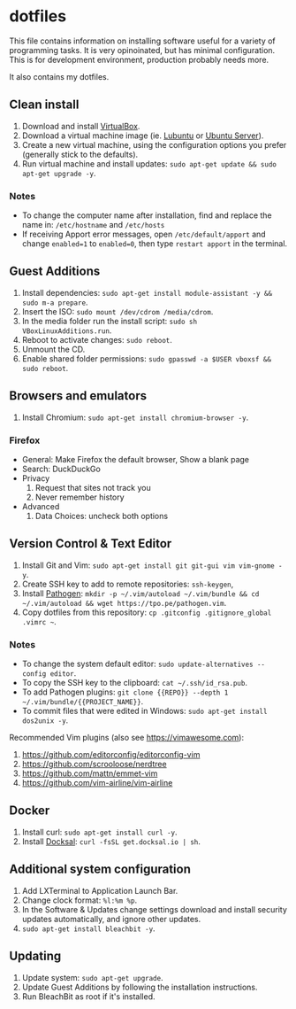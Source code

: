 # dotfiles

This file contains information on installing software useful for a variety of programming tasks. It is very opinoinated, but has minimal configuration. This is for development environment, production probably needs more.

It also contains my dotfiles.

Clean install
-------------

1. Download and install [VirtualBox](https://www.virtualbox.org/).
2. Download a virtual machine image (ie. [Lubuntu](http://lubuntu.net/) or [Ubuntu Server](http://www.ubuntu.com/download/server)).
3. Create a new virtual machine, using the configuration options you prefer (generally stick to the defaults).
4. Run virtual machine and install updates: `sudo apt-get update && sudo apt-get upgrade -y`.

### Notes

- To change the computer name after installation, find and replace the name in: `/etc/hostname` and `/etc/hosts`
- If receiving Apport error messages, open `/etc/default/apport` and change `enabled=1` to `enabled=0`, then type `restart apport` in the terminal.

Guest Additions
---------------

1. Install dependencies: `sudo apt-get install module-assistant -y && sudo m-a prepare`.
2. Insert the ISO: `sudo mount /dev/cdrom /media/cdrom`.
3. In the media folder run the install script: `sudo sh VBoxLinuxAdditions.run`.
4. Reboot to activate changes: `sudo reboot`.
5. Unmount the CD.
6. Enable shared folder permissions: `sudo gpasswd -a $USER vboxsf && sudo reboot`.

Browsers and emulators
----------------------

1. Install Chromium: `sudo apt-get install chromium-browser -y`.

### Firefox

- General: Make Firefox the default browser, Show a blank page
- Search: DuckDuckGo
- Privacy
  1. Request that sites not track you
  2. Never remember history
- Advanced
  1. Data Choices: uncheck both options

Version Control & Text Editor
-----------------------------

1. Install Git and Vim: `sudo apt-get install git git-gui vim vim-gnome -y`.
2. Create SSH key to add to remote repositories: `ssh-keygen`,
3. Install [Pathogen](https://github.com/tpope/vim-pathogen): `mkdir -p ~/.vim/autoload ~/.vim/bundle && cd ~/.vim/autoload && wget https://tpo.pe/pathogen.vim`.
4. Copy dotfiles from this repository: `cp .gitconfig .gitignore_global .vimrc ~`.

### Notes

- To change the system default editor: `sudo update-alternatives --config editor`.
- To copy the SSH key to the clipboard: `cat ~/.ssh/id_rsa.pub`.
- To add Pathogen plugins: `git clone {{REPO}} --depth 1 ~/.vim/bundle/{{PROJECT_NAME}}`.
- To commit files that were edited in Windows: `sudo apt-get install dos2unix -y`.

Recommended Vim plugins (also see https://vimawesome.com):

1. https://github.com/editorconfig/editorconfig-vim
2. https://github.com/scrooloose/nerdtree
3. https://github.com/mattn/emmet-vim
4. https://github.com/vim-airline/vim-airline

Docker
------

1. Install curl: `sudo apt-get install curl -y`.
2. Install [Docksal](http://docs.docksal.io/en/master/getting-started/env-setup/): `curl -fsSL get.docksal.io | sh`.

Additional system configuration
-------------------------------

1. Add LXTerminal to Application Launch Bar.
2. Change clock format: `%l:%m %p`.
3. In the Software & Updates change settings download and install security updates automatically, and ignore other updates.
4. `sudo apt-get install bleachbit -y`.

Updating
--------

1. Update system: `sudo apt-get upgrade`.
2. Update Guest Additions by following the installation instructions.
3. Run BleachBit as root if it's installed.
